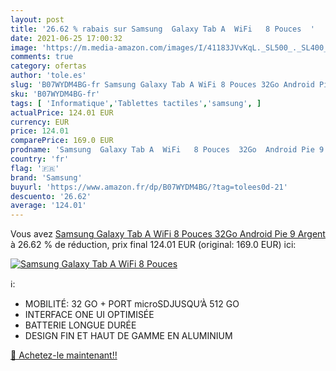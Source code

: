 ```yaml
---
layout: post
title: '26.62 % rabais sur Samsung  Galaxy Tab A  WiFi   8 Pouces  '
date: 2021-06-25 17:00:32
image: 'https://m.media-amazon.com/images/I/41183JVvKqL._SL500_._SL400_.jpg'
comments: true
category: ofertas
author: 'tole.es'
slug: 'B07WYDM4BG-fr Samsung Galaxy Tab A WiFi 8 Pouces 32Go Android Pie 9 Argent'
sku: 'B07WYDM4BG-fr'
tags: [ 'Informatique','Tablettes tactiles','samsung', ]
actualPrice: 124.01 EUR
currency: EUR
price: 124.01
comparePrice: 169.0 EUR
prodname: 'Samsung  Galaxy Tab A  WiFi   8 Pouces  32Go  Android Pie 9  Argent'
country: 'fr'
flag: '🇫🇷'
brand: 'Samsung'
buyurl: 'https://www.amazon.fr/dp/B07WYDM4BG/?tag=tolees0d-21'
descuento: '26.62'
average: '124.01'
---
```


Vous avez [Samsung  Galaxy Tab A  WiFi   8 Pouces  32Go  Android Pie 9  Argent](https://www.amazon.fr/dp/B07WYDM4BG/?tag=tolees0d-21)  à  26.62 % de réduction, prix final  124.01 EUR (original: 169.0 EUR) ici:

[![Samsung  Galaxy Tab A  WiFi   8 Pouces  ](https://m.media-amazon.com/images/I/41183JVvKqL._SL500_._SL400_.jpg)](https://www.amazon.fr/dp/B07WYDM4BG/?tag=tolees0d-21)

ℹ️:

- MOBILITÉ: 32 GO + PORT microSDJUSQU’À 512 GO
- INTERFACE ONE UI OPTIMISÉE
- BATTERIE LONGUE DURÉE
- DESIGN FIN ET HAUT DE GAMME EN ALUMINIUM

[🛒 Achetez-le maintenant!!](https://www.amazon.fr/dp/B07WYDM4BG/?tag=tolees0d-21)
